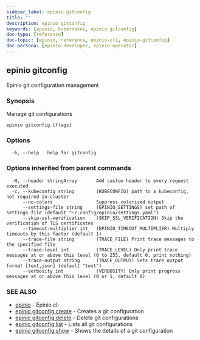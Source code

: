 ```yaml
---
sidebar_label: epinio gitconfig
title: ""
description: epinio gitconfig
keywords: [epinio, kubernetes, epinio gitconfig]
doc-type: [reference]
doc-topic: [epinio, reference, epinio-cli, epinio-gitconfig]
doc-persona: [epinio-developer, epinio-operator]
---
```

## epinio gitconfig

Epinio git configuration management

### Synopsis

Manage git configurations

```
epinio gitconfig [flags]
```

### Options

```
  -h, --help   help for gitconfig
```

### Options inherited from parent commands

```
  -H, --header stringArray       Add custom header to every request executed
  -c, --kubeconfig string        (KUBECONFIG) path to a kubeconfig, not required in-cluster
      --no-colors                Suppress colorized output
      --settings-file string     (EPINIO_SETTINGS) set path of settings file (default "~/.config/epinio/settings.yaml")
      --skip-ssl-verification    (SKIP_SSL_VERIFICATION) Skip the verification of TLS certificates
      --timeout-multiplier int   (EPINIO_TIMEOUT_MULTIPLIER) Multiply timeouts by this factor (default 1)
      --trace-file string        (TRACE_FILE) Print trace messages to the specified file
      --trace-level int          (TRACE_LEVEL) Only print trace messages at or above this level (0 to 255, default 0, print nothing)
      --trace-output string      (TRACE_OUTPUT) Sets trace output format [text,json] (default "text")
      --verbosity int            (VERBOSITY) Only print progress messages at or above this level (0 or 1, default 0)
```

### SEE ALSO

* [epinio](../epinio.md)	 - Epinio cli
* [epinio gitconfig create](./epinio_gitconfig_create.md)	 - Creates a git configuration
* [epinio gitconfig delete](./epinio_gitconfig_delete.md)	 - Delete git configurations
* [epinio gitconfig list](./epinio_gitconfig_list.md)	 - Lists all git configurations
* [epinio gitconfig show](./epinio_gitconfig_show.md)	 - Shows the details of a git configuration

